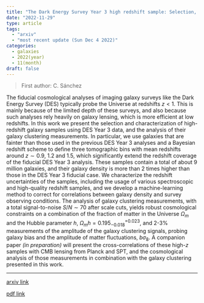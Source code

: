 ```yaml
---
title: "The Dark Energy Survey Year 3 high redshift sample: Selection, characterization and analysis of galaxy clustering"
date: "2022-11-29"
type: article
tags:
  - "arxiv"
  - "most recent update (Sun Dec 4 2022)"
categories:
  - galaxies
  - 2022(year)
  - 11(month)
draft: false
---
```


> First author: C. Sánchez

 The fiducial cosmological analyses of imaging galaxy surveys like the Dark
Energy Survey (DES) typically probe the Universe at redshifts $z < 1$. This is
mainly because of the limited depth of these surveys, and also because such
analyses rely heavily on galaxy lensing, which is more efficient at low
redshifts. In this work we present the selection and characterization of
high-redshift galaxy samples using DES Year 3 data, and the analysis of their
galaxy clustering measurements. In particular, we use galaxies that are fainter
than those used in the previous DES Year 3 analyses and a Bayesian redshift
scheme to define three tomographic bins with mean redshifts around $z \sim
0.9$, $1.2$ and $1.5$, which significantly extend the redshift coverage of the
fiducial DES Year 3 analysis. These samples contain a total of about 9 million
galaxies, and their galaxy density is more than 2 times higher than those in
the DES Year 3 fiducial case. We characterize the redshift uncertainties of the
samples, including the usage of various spectroscopic and high-quality redshift
samples, and we develop a machine-learning method to correct for correlations
between galaxy density and survey observing conditions. The analysis of galaxy
clustering measurements, with a total signal-to-noise $S/N \sim 70$ after scale
cuts, yields robust cosmological constraints on a combination of the fraction
of matter in the Universe $\Omega_m$ and the Hubble parameter $h$, $\Omega_m h
= 0.195^{+0.023}_{-0.018}$, and 2-3% measurements of the amplitude of the
galaxy clustering signals, probing galaxy bias and the amplitude of matter
fluctuations, $b \sigma_8$. A companion paper $\textit{(in preparation)}$ will
present the cross-correlations of these high-$z$ samples with CMB lensing from
Planck and SPT, and the cosmological analysis of those measurements in
combination with the galaxy clustering presented in this work.

---
[arxiv link](http://arxiv.org/abs/2211.16593v2)

[pdf link](http://arxiv.org/pdf/2211.16593v2)